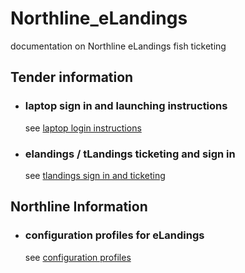 # Northline_eLandings
documentation on Northline eLandings fish ticketing

## Tender information

* ### laptop sign in and launching instructions
    see [laptop login instructions](instrs/instructions.md)

* ### elandings / tLandings ticketing and sign in
    see [tlandings sign in and ticketing](instrs/tLandings.md)

## Northline Information

* ### configuration profiles for eLandings 
    see [configuration profiles](config/conf.md)
